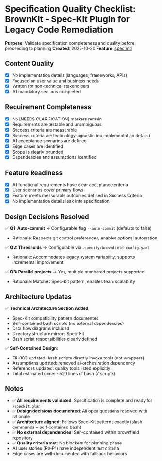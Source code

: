 # Specification Quality Checklist: BrownKit - Spec-Kit Plugin for Legacy Code Remediation

**Purpose**: Validate specification completeness and quality before proceeding to planning
**Created**: 2025-10-20
**Feature**: [spec.md](../spec.md)

## Content Quality

- [x] No implementation details (languages, frameworks, APIs)
- [x] Focused on user value and business needs
- [x] Written for non-technical stakeholders
- [x] All mandatory sections completed

## Requirement Completeness

- [x] No [NEEDS CLARIFICATION] markers remain
- [x] Requirements are testable and unambiguous
- [x] Success criteria are measurable
- [x] Success criteria are technology-agnostic (no implementation details)
- [x] All acceptance scenarios are defined
- [x] Edge cases are identified
- [x] Scope is clearly bounded
- [x] Dependencies and assumptions identified

## Feature Readiness

- [x] All functional requirements have clear acceptance criteria
- [x] User scenarios cover primary flows
- [x] Feature meets measurable outcomes defined in Success Criteria
- [x] No implementation details leak into specification

## Design Decisions Resolved

✅ **Q1: Auto-commit** → Configurable flag `--auto-commit` (defaults to false)
- Rationale: Respects git control preferences, enables optional automation

✅ **Q2: Thresholds** → Configurable via `.specify/brownfield-config.yaml`
- Rationale: Accommodates legacy system variability, supports incremental improvement

✅ **Q3: Parallel projects** → Yes, multiple numbered projects supported
- Rationale: Matches Spec-Kit pattern, enables team scalability

## Architecture Updates

✅ **Technical Architecture Section Added**:
- Spec-Kit compatibility pattern documented
- Self-contained bash scripts (no external dependencies)
- Data flow diagrams included
- Directory structure mirrors Spec-Kit
- Bash script responsibilities clearly defined

✅ **Self-Contained Design**:
- FR-003 updated: bash scripts directly invoke tools (not wrappers)
- Assumptions updated: removed ai-orchestration dependency
- References updated: quality tools listed explicitly
- Total estimated code: ~520 lines of bash (7 scripts)

## Notes

- ✅ **All requirements validated**: Specification is complete and ready for `/speckit.plan`
- ✅ **Design decisions documented**: All open questions resolved with rationale
- ✅ **Architecture aligned**: Follows Spec-Kit patterns exactly (slash commands + self-contained bash)
- ✅ **No external dependencies**: Self-contained within brownfield repository
- ✅ **Quality criteria met**: No blockers for planning phase
- All user stories (P0-P1) have independent test criteria
- Edge cases are well-documented with fallback behaviors
